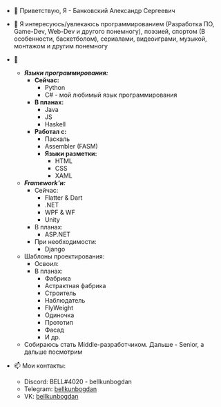 - 👋 Приветствую, Я - Банковский Александр Сергеевич
- 👀 Я интересуюсь/увлекаюсь программированием (Разработка ПО, Game-Dev, Web-Dev и другого понемногу), поэзией, спортом (В особенности, баскетболом), сериалами, видеоиграми, музыкой, монтажом и другим понемногу
- 🌱 
  - _**Языки программирования:**_
    - **Сейчас:**
      - Python
      - C# - мой любимый язык программирования
    - **В планах:**
      - Java
      - JS
      - Haskell
    - **Работал с:**
      - Паскаль
      - Assembler (FASM)
      - **Языки разметки:**
          - HTML
          - CSS
          - XAML 
  - _**Framework'и:**_ 
    - Сейчас: 
      - Flatter & Dart
      - .NET
      - WPF & WF
      - Unity
    - В планах:
      - ASP.NET
    - При необходимости:
      - Django
  - Шаблоны проектирования: 
    - Освоил:
    - В планах: 
      - Фабрика
      - Астрактная фабрика
      - Строитель
      - Наблюдатель
      - FlyWeight
      - Одиночка
      - Прототип
      - Фасад
      - И др.
  - Собираюсь стать Middle-разработчиком. Дальше - Senior, а дальше посмотрим
- 📫 Мои контакты:

  - Discord: BELL#4020 - bellkunbogdan
  - Telegram: [bellkunbogdan](t.me/bellkunbogdan)
  - VK: [bellkunbogdan](vk.com/bellkunbogdan)
